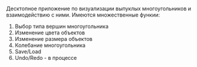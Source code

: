 Десктопное приложение по визуализации выпуклых многоугольников и взаимодействию с ними. Имеются множественные функии:
1) Выбор типа вершин многоугольника
2) Изменение цвета объектов
3) Изменение размера объектов
4) Колебание многоугольника
5) Save/Load
6) Undo/Redo - в процессе
